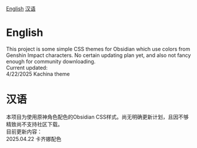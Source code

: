 [English](#English)
[汉语](#汉语)
# English
This project is some simple CSS themes for Obsidian which use colors from Genshin Impact characters. No certain updating plan yet, and also not fancy enough for community downloading.<br>
Current updated:<br>
4/22/2025 Kachina theme<br>
# 汉语
本项目为使用原神角色配色的Obsidian CSS样式。尚无明确更新计划，且因不够精致尚不支持社区下载。<br>
目前更新内容：<br>
2025.04.22 卡齐娜配色<br>

